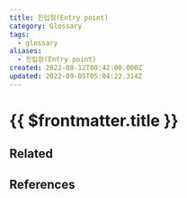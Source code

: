 ```yaml
---
title: 진입점(Entry point)
category: Glossary
tags:
  - glossary
aliases:
  - 진입점(Entry point)
created: 2022-08-12T00:42:00.000Z
updated: 2022-09-05T05:04:22.314Z
---
```


# {{ $frontmatter.title }}

## Related

## References
